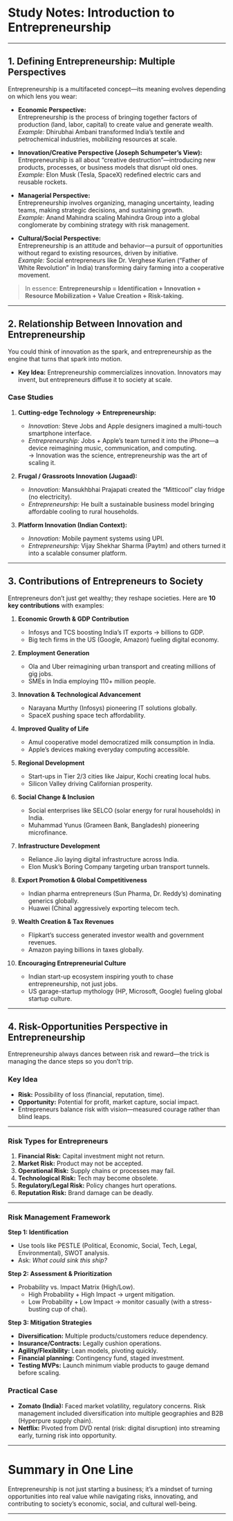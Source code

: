 # **Study Notes: Introduction to Entrepreneurship**

---

## **1. Defining Entrepreneurship: Multiple Perspectives**

Entrepreneurship is a multifaceted concept—its meaning evolves depending on which lens you wear:  
- **Economic Perspective:**  
  Entrepreneurship is the process of bringing together factors of production (land, labor, capital) to create value and generate wealth.  
  *Example:* Dhirubhai Ambani transformed India’s textile and petrochemical industries, mobilizing resources at scale.

- **Innovation/Creative Perspective (Joseph Schumpeter’s View):**  
  Entrepreneurship is all about “creative destruction”—introducing new products, processes, or business models that disrupt old ones.  
  *Example:* Elon Musk (Tesla, SpaceX) redefined electric cars and reusable rockets.  

- **Managerial Perspective:**  
  Entrepreneurship involves organizing, managing uncertainty, leading teams, making strategic decisions, and sustaining growth.  
  *Example:* Anand Mahindra scaling Mahindra Group into a global conglomerate by combining strategy with risk management.  

- **Cultural/Social Perspective:**  
  Entrepreneurship is an attitude and behavior—a pursuit of opportunities without regard to existing resources, driven by initiative.  
  *Example:* Social entrepreneurs like Dr. Verghese Kurien (“Father of White Revolution” in India) transforming dairy farming into a cooperative movement.

> In essence: **Entrepreneurship = Identification + Innovation + Resource Mobilization + Value Creation + Risk-taking.**

---

## **2. Relationship Between Innovation and Entrepreneurship**

You could think of innovation as the spark, and entrepreneurship as the engine that turns that spark into motion.

- **Key Idea:** Entrepreneurship commercializes innovation. Innovators may invent, but entrepreneurs diffuse it to society at scale.  

### **Case Studies**
1. **Cutting-edge Technology → Entrepreneurship:**  
   - *Innovation:* Steve Jobs and Apple designers imagined a multi-touch smartphone interface.  
   - *Entrepreneurship:* Jobs + Apple’s team turned it into the iPhone—a device reimagining music, communication, and computing.  
   → Innovation was the science, entrepreneurship was the art of scaling it.

2. **Frugal / Grassroots Innovation (Jugaad):**  
   - *Innovation:* Mansukhbhai Prajapati created the “Mitticool” clay fridge (no electricity).  
   - *Entrepreneurship:* He built a sustainable business model bringing affordable cooling to rural households.  

3. **Platform Innovation (Indian Context):**  
   - *Innovation:* Mobile payment systems using UPI.  
   - *Entrepreneurship:* Vijay Shekhar Sharma (Paytm) and others turned it into a scalable consumer platform.

---

## **3. Contributions of Entrepreneurs to Society**

Entrepreneurs don’t just get wealthy; they reshape societies. Here are **10 key contributions** with examples:

1. **Economic Growth & GDP Contribution**  
   - Infosys and TCS boosting India’s IT exports → billions to GDP.  
   - Big tech firms in the US (Google, Amazon) fueling digital economy.

2. **Employment Generation**  
   - Ola and Uber reimagining urban transport and creating millions of gig jobs.  
   - SMEs in India employing 110+ million people.

3. **Innovation & Technological Advancement**  
   - Narayana Murthy (Infosys) pioneering IT solutions globally.  
   - SpaceX pushing space tech affordability.

4. **Improved Quality of Life**  
   - Amul cooperative model democratized milk consumption in India.  
   - Apple’s devices making everyday computing accessible.  

5. **Regional Development**  
   - Start-ups in Tier 2/3 cities like Jaipur, Kochi creating local hubs.  
   - Silicon Valley driving Californian prosperity.

6. **Social Change & Inclusion**  
   - Social enterprises like SELCO (solar energy for rural households) in India.  
   - Muhammad Yunus (Grameen Bank, Bangladesh) pioneering microfinance.  

7. **Infrastructure Development**  
   - Reliance Jio laying digital infrastructure across India.  
   - Elon Musk’s Boring Company targeting urban transport tunnels.

8. **Export Promotion & Global Competitiveness**  
   - Indian pharma entrepreneurs (Sun Pharma, Dr. Reddy’s) dominating generics globally.  
   - Huawei (China) aggressively exporting telecom tech.

9. **Wealth Creation & Tax Revenues**  
   - Flipkart’s success generated investor wealth and government revenues.  
   - Amazon paying billions in taxes globally.

10. **Encouraging Entrepreneurial Culture**  
    - Indian start-up ecosystem inspiring youth to chase entrepreneurship, not just jobs.  
    - US garage-startup mythology (HP, Microsoft, Google) fueling global startup culture.

---

## **4. Risk-Opportunities Perspective in Entrepreneurship**

Entrepreneurship always dances between risk and reward—the trick is managing the dance steps so you don’t trip.

### **Key Idea**
- **Risk:** Possibility of loss (financial, reputation, time).  
- **Opportunity:** Potential for profit, market capture, social impact.  
- Entrepreneurs balance risk with vision—measured courage rather than blind leaps.

---

### **Risk Types for Entrepreneurs**
1. **Financial Risk:** Capital investment might not return.  
2. **Market Risk:** Product may not be accepted.  
3. **Operational Risk:** Supply chains or processes may fail.  
4. **Technological Risk:** Tech may become obsolete.  
5. **Regulatory/Legal Risk:** Policy changes hurt operations.  
6. **Reputation Risk:** Brand damage can be deadly.

---

### **Risk Management Framework**

**Step 1: Identification**  
- Use tools like PESTLE (Political, Economic, Social, Tech, Legal, Environmental), SWOT analysis.  
- Ask: *What could sink this ship?*

**Step 2: Assessment & Prioritization**  
- Probability vs. Impact Matrix (High/Low).  
  - High Probability + High Impact → urgent mitigation.  
  - Low Probability + Low Impact → monitor casually (with a stress-busting cup of chai).  

**Step 3: Mitigation Strategies**  
- **Diversification:** Multiple products/customers reduce dependency.  
- **Insurance/Contracts:** Legally cushion operations.  
- **Agility/Flexibility:** Lean models, pivoting quickly.  
- **Financial planning:** Contingency fund, staged investment.  
- **Testing MVPs:** Launch minimum viable products to gauge demand before scaling.

### **Practical Case**
- **Zomato (India):** Faced market volatility, regulatory concerns. Risk management included diversification into multiple geographies and B2B (Hyperpure supply chain).  
- **Netflix:** Pivoted from DVD rental (risk: digital disruption) into streaming early, turning risk into opportunity.

---

# **Summary in One Line**  
Entrepreneurship is not just starting a business; it’s a mindset of turning opportunities into real value while navigating risks, innovating, and contributing to society’s economic, social, and cultural well-being.  

--- 
